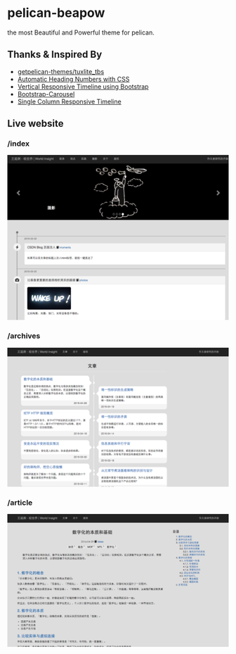 # pelican-beapow #

the most Beautiful and Powerful theme for pelican.

## Thanks & Inspired By ##
* [getpelican-themes/tuxlite_tbs](https://github.com/getpelican-themes/tuxlite_tbs)
* [Automatic Heading Numbers with CSS](http://philarcher.org/diary/2013/headingnumbers/)
* [Vertical Responsive Timeline using Bootstrap](http://jenniferperrin.com/article.php?post=Vertical-Responsive-Timeline-using-Bootstrap)
* [Bootstrap-Carousel](http://getbootstrap.com/examples/carousel/)
* [Single Column Responsive Timeline](http://bootsnipp.com/snippets/featured/single-column-responsive-timeline)

## Live website ##

### /index ###
[![LiveWebSite](pelican-sinestuduio-0.png)](http://yanjiong.wang)

### /archives ###
[![LiveWebSite](pelican-sinestuduio-1.png)](http://yanjiong.wang)

### /article ###
[![LiveWebSite](pelican-sinestuduio-2.png)](http://yanjiong.wang)

